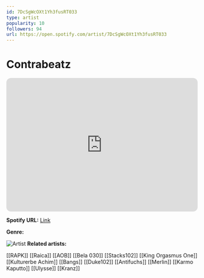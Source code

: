```yaml
---
id: 7DcSgWcOXt1Yh3fusRT033
type: artist
popularity: 10
followers: 94
url: https://open.spotify.com/artist/7DcSgWcOXt1Yh3fusRT033
---
```

# Contrabeatz

<iframe style="border-radius:12px" src="https://open.spotify.com/embed/artist/7DcSgWcOXt1Yh3fusRT033" width="100%" height="352" frameBorder="0" allowfullscreen="" allow="autoplay; clipboard-write; encrypted-media; fullscreen; picture-in-picture" loading="lazy"></iframe>

**Spotify URL:** [Link](https://open.spotify.com/artist/7DcSgWcOXt1Yh3fusRT033)

**Genre:** 

![Artist](https://i.scdn.co/image/ab6761610000e5eb30cee8da2667b659801852f3)
**Related artists:**

[[RAPK]]
[[Raica]]
[[AOB]]
[[Bela 030]]
[[Stacks102]]
[[King Orgasmus One]]
[[Kulturerbe Achim]]
[[Bangs]]
[[Duke102]]
[[Antifuchs]]
[[Merlin]]
[[Karmo Kaputto]]
[[Ulysse]]
[[Kranz]]
